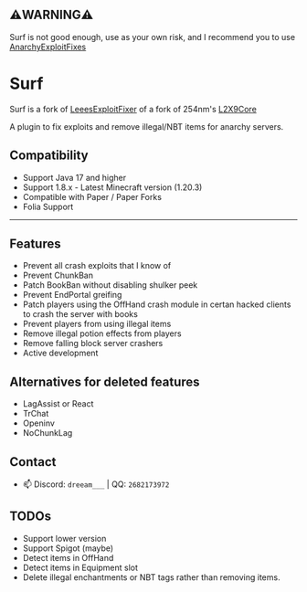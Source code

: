 ## ⚠️WARNING⚠️

Surf is not good enough, use as your own risk, and I recommend you to use [AnarchyExploitFixes](https://github.com/moom0o/AnarchyExploitFixes)

# Surf
Surf is a fork of [LeeesExploitFixer](https://github.com/XeraPlugins/LeeesExploitFixer-3.0) of a fork of 254nm's [L2X9Core](https://github.com/254nm/L2X9Core)

A plugin to fix exploits and remove illegal/NBT items for anarchy servers.

## Compatibility

- Support Java 17 and higher
- Support 1.8.x - Latest Minecraft version (1.20.3)
- Compatible with Paper / Paper Forks
- Folia Support

___

## Features

* Prevent all crash exploits that I know of
* Prevent ChunkBan
* Patch BookBan without disabling shulker peek
* Prevent EndPortal greifing
* Patch players using the OffHand crash module in certan hacked clients to crash the server with books
* Prevent players from using illegal items
* Remove illegal potion effects from players
* Remove falling block server crashers
* Active development

## Alternatives for deleted features
* LagAssist or React
* TrChat
* Openinv
* NoChunkLag

## Contact

- 📫 Discord: `dreeam___` | QQ: `2682173972`

## TODOs
* Support lower version
* Support Spigot (maybe)
* Detect items in OffHand
* Detect items in Equipment slot
* Delete illegal enchantments or NBT tags rather than removing items.
